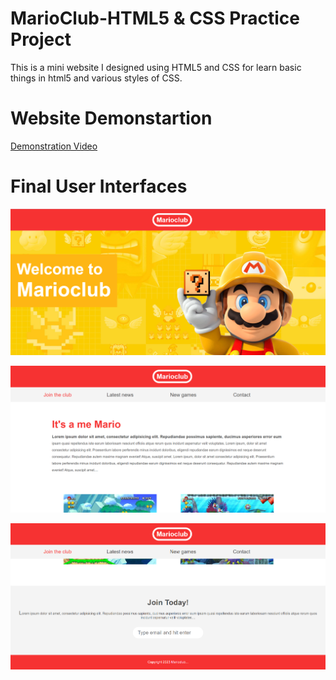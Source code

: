 # MarioClub-HTML5 & CSS Practice Project
This is a mini website I designed using HTML5 and CSS for learn basic things in html5 and various styles of CSS.

# Website Demonstartion
[Demonstration Video](https://dms.uom.lk/s/jfCL7Ke7RDatq3q)

# Final User Interfaces
![final user interface (1)](https://github.com/RavinduLK/My_First_Project---MarioClub/blob/cd263245db3b1a7261a0bdaa93319963b826bdcc/Mario%20Club%20-%20Interfaces/Screenshot%202023-08-30%20112806.png)



![final user interface (2)](https://github.com/RavinduLK/My_First_Project---MarioClub/blob/6d19b1df1307096f96124cbe963d356703c8cd47/Mario%20Club%20-%20Interfaces/Screenshot%202023-08-30%20112825.png)



![final user interface (3)](https://github.com/RavinduLK/My_First_Project---MarioClub/blob/6c64a38a4c86d00e67efbb54ef49729bdd673e92/Mario%20Club%20-%20Interfaces/Screenshot%202023-08-30%20112847.png)

